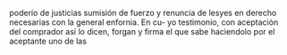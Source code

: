 poderío de justicias sumisión de fuerzo y renuncia de lesyes en derecho necesarias con la general enfornia. En cu- yo testimonio, con aceptación del comprador así lo dicen, forgan y firma el que sabe haciendolo por el aceptante uno de las